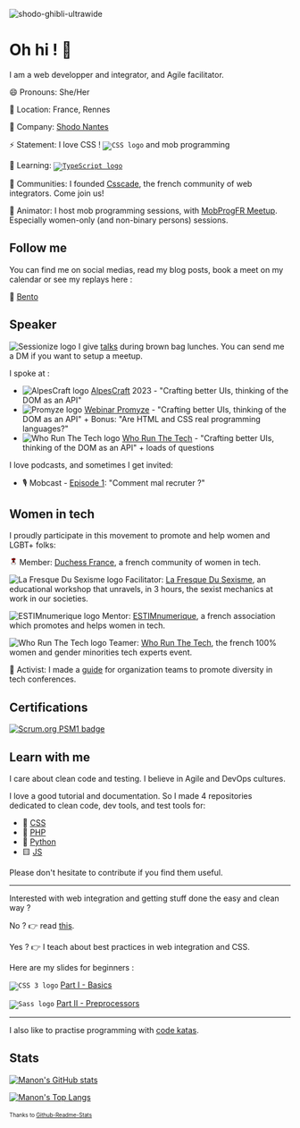 ![shodo-ghibli-ultrawide](https://github.com/manoncarbonnel/manoncarbonnel/assets/6471771/d5d28181-91fe-45e5-9ce5-0222259eaf6a)

# Oh hi ! 👋

I am a web developper and integrator, and Agile facilitator.

😄 Pronouns: She/Her

🥐 Location: France, Rennes

🏢 Company: [Shodo Nantes](https://shodo.io/)

⚡ Statement: I love CSS ! <code><img height="17px" src="https://i0.wp.com/byfeel.info/wp-content/uploads/2015/02/css-html2-e1517475681211.png" alt="CSS logo"/></code> and mob programming

🌱 Learning: <a href="https://www.typescriptlang.org/"><code><img width="18px" src="https://upload.wikimedia.org/wikipedia/commons/thumb/4/4c/Typescript_logo_2020.svg/2048px-Typescript_logo_2020.svg.png" alt="TypeScript logo"/></code></a>

🌊 Communities: I founded [Csscade](https://github.com/Csscade), the french community of web integrators. Come join us!

👥 Animator: I host mob programming sessions, with [MobProgFR Meetup](https://www.meetup.com/fr-FR/paris-mob-programming/). Especially women-only (and non-binary persons) sessions.

## Follow me

You can find me on social medias, read my blog posts, book a meet on my calendar or see my replays here :

🍱 [Bento](https://bento.me/manoncarbonnel)

## Speaker

<img width="14px" src="https://d1fdloi71mui9q.cloudfront.net/9L67stmTvm9DSEGUPh3I_sessionize.png" alt="Sessionize logo"/> I give [talks](https://sessionize.com/manon-carbonnel/) during brown bag lunches. You can send me a DM if you want to setup a meetup.

I spoke at :

* <img width="14px" src="https://d1fdloi71mui9q.cloudfront.net/V3odxu6iRcCdZoNqUvT1_alpescraft.png" alt="AlpesCraft logo"/> [AlpesCraft](https://youtu.be/rzPwyMVVAQI) 2023 - "Crafting better UIs, thinking of the DOM as an API"
* <img width="14px" src="https://d1fdloi71mui9q.cloudfront.net/RVSqur9xQ4SPVRR2jua0_promyze.png" alt="Promyze logo"/> [Webinar Promyze](https://youtu.be/_0-ZyuY0xdA) - "Crafting better UIs, thinking of the DOM as an API" + Bonus: "Are HTML and CSS real programming languages?"
* <img width="14px" src="https://whorunthetech.com/wp-content/uploads/2023/05/who-run-the-tech-logo-V2-1.png" alt="Who Run The Tech logo"/> [Who Run The Tech](https://youtu.be/ufdjnMGGYbk?si=5thhWGxtMhUSCrAM) - "Crafting better UIs, thinking of the DOM as an API" + loads of questions

I love podcasts, and sometimes I get invited:
* 🎙️ Mobcast - [Episode 1](https://open.spotify.com/episode/5fkTzolcV8q0uPQ15tf9E0?si=9be9e3c2db5b44ec): "Comment mal recruter ?"

## Women in tech

I proudly participate in this movement to promote and help women and LGBT+ folks:

<img width="14px" src="https://github.com/DuchessFrance/duchessfr/blob/master/communication/Logo%20Worldwide/duchess_200x200pt_nobg.png?raw=true" alt="Duchess France logo"/> Member: [Duchess France](http://www.duchess-france.fr/), a french community of women in tech.

<img width="14px" src="https://media.licdn.com/dms/image/C4E0BAQF90_Jhto4x8g/company-logo_200_200/0/1663758297626?e=2147483647&v=beta&t=dP8fs6t31RyzFTzJSWhhEdr3Ec4mAE5HhHjJ2wDY3w0" alt="La Fresque Du Sexisme logo"/> Facilitator: [La Fresque Du Sexisme](https://fresque-du-sexisme.org/), an educational workshop that unravels, in 3 hours, the sexist mechanics at work in our societies.

<img width="14px" src="https://estimnumerique.com/wp-content/uploads/2018/01/logo-estim-blanc-138x60.png" alt="ESTIMnumerique logo"/> Mentor:  [ESTIMnumerique](https://estimnumerique.com/), a french association which promotes and helps women in tech.

<img width="14px" src="https://whorunthetech.com/wp-content/uploads/2023/05/who-run-the-tech-logo-V2-1.png" alt="Who Run The Tech logo"/> Teamer: [Who Run The Tech](https://whorunthetech.com/), the french 100% women and gender minorities tech experts event.

📖 Activist: I made a [guide](https://medium.com/@manon.carbonnel/favoriser-la-mixit%C3%A9-dans-les-conf%C3%A9rences-tech-un-guide-introduction-478ade9e96b3) for organization teams to promote diversity in tech conferences.

## Certifications

<a href="https://www.scrum.org/user/706587">
  <img width="50px" alt="Scrum.org PSM1 badge" src="https://static.scrum.org/web/badges/badge-psmi.svg"/>
</a>

## Learn with me

I care about clean code and testing. I believe in Agile and DevOps cultures.

I love a good tutorial and documentation. So I made 4 repositories dedicated to clean code, dev tools, and test tools for:

* 🎨 [CSS](https://github.com/manoncarbonnel/css-best-practices)
* 🐘 [PHP](https://github.com/manoncarbonnel/php-tools-tutorials)
* 🐍 [Python](https://github.com/manoncarbonnel/python-tools-tutorials)
* 🟨 [JS](https://github.com/manoncarbonnel/js-tools-tutorials)

Please don't hesitate to contribute if you find them useful.

***

Interested with web integration and getting stuff done the easy and clean way ?

No ? 👉 read [this](https://medium.com/@manon.carbonnel/why-dont-developers-like-css-947a1b2ecaaf).

Yes ? 👉 I teach about best practices in web integration and CSS.

Here are my slides for beginners :

<code><img width="18px" src="https://upload.wikimedia.org/wikipedia/commons/thumb/d/d5/CSS3_logo_and_wordmark.svg/1452px-CSS3_logo_and_wordmark.svg.png" alt="CSS 3 logo"/></code> [Part I - Basics](https://manoncarbonnel.github.io/css-best-practices/training/en/slides.html#1)

<code><img width="18px" src="https://upload.wikimedia.org/wikipedia/commons/thumb/9/96/Sass_Logo_Color.svg/2560px-Sass_Logo_Color.svg.png" alt="Sass logo"/></code> [Part II - Preprocessors](https://manoncarbonnel.github.io/css-best-practices/training/en/preprocessors/slides.html#1)

***

I also like to practise programming with [code katas](https://github.com/manoncarbonnel?tab=repositories&q=kata).

## Stats

[![Manon's GitHub stats](https://github-readme-stats.vercel.app/api?username=manoncarbonnel&show_icons=true&theme=dark)](https://github.com/anuraghazra/github-readme-stats)

[![Manon's Top Langs](https://github-readme-stats.vercel.app/api/top-langs/?username=manoncarbonnel&layout=compact&theme=dark)](https://github.com/anuraghazra/github-readme-stats)

<sub><sup>Thanks to [Github-Readme-Stats](https://github.com/anuraghazra/github-readme-stats)</sup></sub>

<!--
**manoncarbonnel/manoncarbonnel** is a ✨ _special_ ✨ repository because its `README.md` (this file) appears on your GitHub profile.

Here are some ideas to get you started:

- 🔭 I’m currently working on ...
- 🌱 I’m currently learning ...
- 👯 I’m looking to collaborate on ...
- 🤔 I’m looking for help with ...
- 💬 Ask me about ...
- 📫 How to reach me: ...
- 😄 Pronouns: ...
- ⚡ Fun fact: ...
-->
